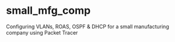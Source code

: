 # small_mfg_comp
Configuring VLANs, ROAS, OSPF &amp; DHCP for a small manufacturing company using Packet Tracer

